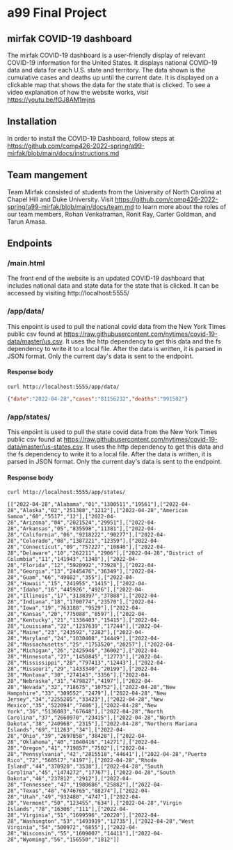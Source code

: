 # a99 Final Project

## mirfak COVID-19 dashboard 

The mirfak COVID-19 dashboard is a user-friendly display of relevant COVID-19 information for the United States. It displays national COVID-19 data and data for each U.S. state and territory. The data shown is the cumulative cases and deaths up until the current date. It is displayed on a clickable map that shows the data for the state that is clicked. To see a video explanation of how the website works, visit https://youtu.be/fGJ8AM1mjns

## Installation

In order to install the COVID-19 Dashboard, follow steps at https://github.com/comp426-2022-spring/a99-mirfak/blob/main/docs/instructions.md

## Team mangement

Team Mirfak consisted of students from the University of North Carolina at Chapel Hill and Duke University. Visit https://github.com/comp426-2022-spring/a99-mirfak/blob/main/docs/team.md to learn more about the roles of our team members, Rohan Venkatraman, Ronit Ray, Carter Goldman, and Tarun Amasa.


## Endpoints

### /main.html

The front end of the website is an updated COVID-19 dashboard that includes national data and state data for the state that is clicked. It can be accessed by visiting http://localhost:5555/


### /app/data/

This enpoint is used to pull the national covid data from the New York Times public csv found at https://raw.githubusercontent.com/nytimes/covid-19-data/master/us.csv. It uses the http dependency to get this data and the fs dependency to write it to a local file. After the data is written, it is parsed in JSON format. Only the current day's data is sent to the endpoint. 

#### Response body

```
curl http://localhost:5555/app/data/
```
```json
{"date":"2022-04-28","cases":"81156232","deaths":"991502"}
```
### /app/states/


This enpoint is used to pull the state covid data from the New York Times public csv found at https://raw.githubusercontent.com/nytimes/covid-19-data/master/us-states.csv. It uses the http dependency to get this data and the fs dependency to write it to a local file. After the data is written, it is parsed in JSON format. Only the current day's data is sent to the endpoint. 

#### Response body

```
curl http://localhost:5555/app/states/
```
```
[["2022-04-28","Alabama","01","1300511","19561"],["2022-04-28","Alaska","02","251388","1212"],["2022-04-28","American Samoa","60","5517","12"],["2022-04-28","Arizona","04","2021524","29951"],["2022-04-28","Arkansas","05","835598","11381"],["2022-04-28","California","06","9218222","90277"],["2022-04-28","Colorado","08","1387221","12359"],["2022-04-28","Connecticut","09","757227","10840"],["2022-04-28","Delaware","10","262211","2906"],["2022-04-28","District of Columbia","11","141943","1340"],["2022-04-28","Florida","12","5920992","73928"],["2022-04-28","Georgia","13","2445476","36349"],["2022-04-28","Guam","66","49082","355"],["2022-04-28","Hawaii","15","241955","1415"],["2022-04-28","Idaho","16","445926","4926"],["2022-04-28","Illinois","17","3138397","37888"],["2022-04-28","Indiana","18","1700774","23570"],["2022-04-28","Iowa","19","763188","9529"],["2022-04-28","Kansas","20","775088","8597"],["2022-04-28","Kentucky","21","1336403","15415"],["2022-04-28","Louisiana","22","1237639","17244"],["2022-04-28","Maine","23","243592","2282"],["2022-04-28","Maryland","24","1030408","14449"],["2022-04-28","Massachusetts","25","1753520","20257"],["2022-04-28","Michigan","26","2425946","36002"],["2022-04-28","Minnesota","27","1450845","12773"],["2022-04-28","Mississippi","28","797413","12443"],["2022-04-28","Missouri","29","1433340","20199"],["2022-04-28","Montana","30","274143","3356"],["2022-04-28","Nebraska","31","479827","4197"],["2022-04-28","Nevada","32","718675","10752"],["2022-04-28","New Hampshire","33","309552","2479"],["2022-04-28","New Jersey","34","2255205","33423"],["2022-04-28","New Mexico","35","522094","7486"],["2022-04-28","New York","36","5136083","67648"],["2022-04-28","North Carolina","37","2660970","23415"],["2022-04-28","North Dakota","38","240968","2315"],["2022-04-28","Northern Mariana Islands","69","11263","34"],["2022-04-28","Ohio","39","2697058","38428"],["2022-04-28","Oklahoma","40","1040416","14271"],["2022-04-28","Oregon","41","719857","7502"],["2022-04-28","Pennsylvania","42","2815518","44641"],["2022-04-28","Puerto Rico","72","560517","4197"],["2022-04-28","Rhode Island","44","370920","3538"],["2022-04-28","South Carolina","45","1474272","17767"],["2022-04-28","South Dakota","46","237812","2912"],["2022-04-28","Tennessee","47","1980686","25882"],["2022-04-28","Texas","48","6746765","88274"],["2022-04-28","Utah","49","932480","4747"],["2022-04-28","Vermont","50","123455","634"],["2022-04-28","Virgin Islands","78","16306","111"],["2022-04-28","Virginia","51","1699596","20220"],["2022-04-28","Washington","53","1493919","12735"],["2022-04-28","West Virginia","54","500972","6855"],["2022-04-28","Wisconsin","55","1609007","14411"],["2022-04-28","Wyoming","56","156550","1812"]]
```
